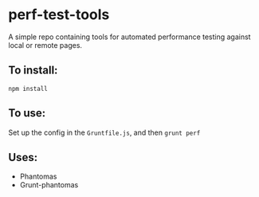 # perf-test-tools

A simple repo containing tools for automated performance testing against local or remote pages.

## To install:
``npm install``

## To use:
Set up the config in the ``Gruntfile.js``, and then
``grunt perf``

## Uses:
- Phantomas
- Grunt-phantomas